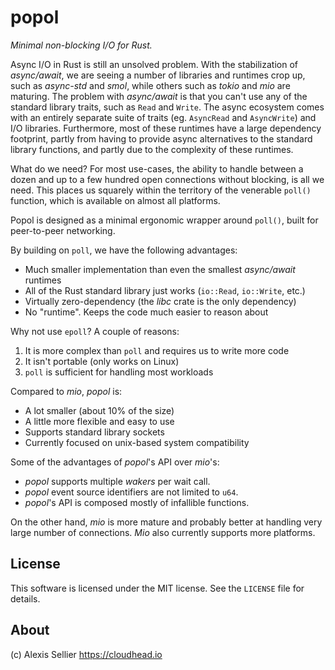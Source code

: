 # popol

*Minimal non-blocking I/O for Rust.*

Async I/O in Rust is still an unsolved problem. With the stabilization of
*async/await*, we are seeing a number of libraries and runtimes crop up, such
as *async-std* and *smol*, while others such as *tokio* and *mio* are maturing.
The problem with *async/await* is that you can't use any of the standard
library traits, such as `Read` and `Write`.  The async ecosystem comes with an
entirely separate suite of traits (eg. `AsyncRead` and `AsyncWrite`) and I/O
libraries. Furthermore, most of these runtimes have a large dependency
footprint, partly from having to provide async alternatives to the standard
library functions, and partly due to the complexity of these runtimes.

What do we need? For most use-cases, the ability to handle between a dozen
and up to a few hundred open connections without blocking, is all we need.
This places us squarely within the territory of the venerable `poll()` function,
which is available on almost all platforms.

Popol is designed as a minimal ergonomic wrapper around `poll()`, built for
peer-to-peer networking.

By building on `poll`, we have the following advantages:

* Much smaller implementation than even the smallest *async/await* runtimes
* All of the Rust standard library just works (`io::Read`, `io::Write`, etc.)
* Virtually zero-dependency (the *libc* crate is the only dependency)
* No "runtime". Keeps the code much easier to reason about

Why not use `epoll`? A couple of reasons:

1. It is more complex than `poll` and requires us to write more code
2. It isn't portable (only works on Linux)
3. `poll` is sufficient for handling most workloads

Compared to *mio*, *popol* is:

* A lot smaller (about 10% of the size)
* A little more flexible and easy to use
* Supports standard library sockets
* Currently focused on unix-based system compatibility

Some of the advantages of *popol*'s API over *mio*'s:

* *popol* supports multiple *wakers* per wait call.
* *popol* event source identifiers are not limited to `u64`.
* *popol*'s API is composed mostly of infallible functions.

On the other hand, *mio* is more mature and probably better at handling very
large number of connections. *Mio* also currently supports more platforms.

## License

This software is licensed under the MIT license. See the `LICENSE` file for
details.

## About

(c) Alexis Sellier <https://cloudhead.io>
